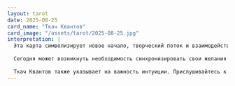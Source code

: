 ```yaml
---
layout: tarot
date: 2025-08-25
card_name: "Ткач Квантов"
card_image: "/assets/tarot/2025-08-25.jpg"
interpretation: |
  Эта карта символизирует новое начало, творческий поток и взаимодействие с высокими вибрациями. Ткач Квантов – это образ, наполненный светом и магией, показывающий, что вы находитесь на пороге важного изменения. Возможно, сегодня вам следует обратить внимание на свои мечты и идеи, поскольку они могут стать основой нового проекта или жизненного пути. Открытость к новым возможностям и экспериментам поможет вам создать что-то уникальное.
  
  Сегодня может возникнуть необходимость синхронизировать свои желания с действительностью. Вам предстоит работа, но это будет именно та работа, которая принесет удовлетворение и радость. Будьте готовы к тому, что окружающие могут отзываться на ваши идеи, и это может привести к удивительным сотрудничествам. Не бойтесь обращаться к другим за поддержкой – этот день благоприятен для совместных усилий, которые поднимут вас на новый уровень.
  
  Ткач Квантов также указывает на важность интуиции. Прислушивайтесь к своим внутренним ощущениям и будьте открыты к тонким знакам, которые мир посылает вам. Это может быть что угодно: от интуитивного озарения до спонтанного желания попробовать что-то новое. Позвольте себе быть веденным этими сигналами. Чем больше вы доверяете своему внутреннему голосу, тем больше возможностей вам открывается.
---
```

